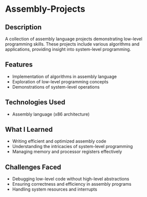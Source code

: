 # Assembly-Projects

## Description

A collection of assembly language projects demonstrating low-level programming skills. These projects include various algorithms and applications, providing insight into system-level programming.

## Features

- Implementation of algorithms in assembly language
- Exploration of low-level programming concepts
- Demonstrations of system-level operations

## Technologies Used

- Assembly language (x86 architecture)

## What I Learned

- Writing efficient and optimized assembly code
- Understanding the intricacies of system-level programming
- Managing memory and processor registers effectively

## Challenges Faced

- Debugging low-level code without high-level abstractions
- Ensuring correctness and efficiency in assembly programs
- Handling system resources and interrupts
